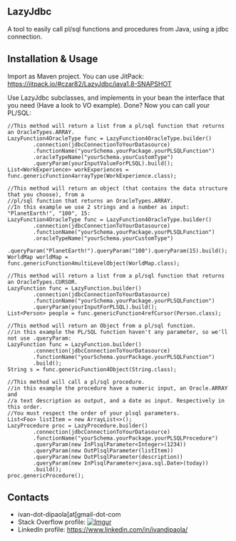 ## LazyJdbc

A tool to easily call pl/sql functions and procedures from Java, using a jdbc connection.

## Installation & Usage

Import as Maven project. You can use JitPack: https://jitpack.io/#czar82/LazyJdbc/java1.8-SNAPSHOT 

Use LazyJdbc subclasses, and implements in your bean the interface that you need (Have a look to VO example). 
Done? Now you can call your PL/SQL:

	//This method will return a list from a pl/sql function that returns an OracleTypes.ARRAY.
	LazyFunction4OracleType func = LazyFunction4OracleType.builder()
			.connection(jdbcConnectionToYourDatasource)
			.functionName("yourSchema.yourPackage.yourPLSQLFunction")
			.oracleTypeName("yourSchema.yourCustomType")
			.queryParam(yourInputValueForPLSQL).build();
	List<WorkExperience> workExperiences = func.genericFunction4arrayType(WorkExperience.class);

	//This method will return an object (that contains the data structure that you choose), from a 
	//pl/sql function that returns an OracleTypes.ARRAY.
	//In this example we use 2 strings and a number as input: "PlanetEarth!", "100", 15:
	LazyFunction4OracleType func = LazyFunction4OracleType.builder()
			.connection(jdbcConnectionToYourDatasource)
			.functionName("yourSchema.yourPackage.yourPLSQLFunction")
			.oracleTypeName("yourSchema.yourCustomType")
			.queryParam("PlanetEarth!").queryParam("100").queryParam(15).build();
	WorldMap worldMap = func.genericFunction4multiLevelObject(WorldMap.class);
			
	//This method will return a list from a pl/sql function that returns an OracleTypes.CURSOR.
	LazyFunction func = LazyFunction.builder()
			.connection(jdbcConnectionToYourDatasource)
			.functionName("yourSchema.yourPackage.yourPLSQLFunction")
			.queryParam(yourInputForPLSQL).build();
	List<Person> people = func.genericFunction4refCursor(Person.class);

	//This method will return an Object from a pl/sql function.
	//in this example the PL/SQL function haven't any parameter, so we'll not use .queryParam:
	LazyFunction func = LazyFunction.builder()
			.connection(jdbcConnectionToYourDatasource)
			.functionName("yourSchema.yourPackage.yourPLSQLFunction")
			.build();
	String s = func.genericFunction4Object(String.class);

	//This method will call a pl/sql procedure.
	//in this example the procedure have a numeric input, an Oracle.ARRAY and 
	//a text description as output, and a date as input. Respectively in this order.
	//You must respect the order of your plsql parameters.
	List<Foo> listItem = new ArrayList<>();
	LazyProcedure proc = LazyProcedure.builder()
			.connection(jdbcConnectionToYourDatasource)
			.functionName("yourSchema.yourPackage.yourPLSQLProcedure")
			.queryParam(new InPlsqlParameter<Integer>(1234))
			.queryParam(new OutPlsqlParameter(listItem))
			.queryParam(new OutPlsqlParameter(description))
			.queryParam(new InPlsqlParameter<java.sql.Date>(today))
			.build();
	proc.genericProcedure();
	

## Contacts

* ivan-dot-dipaola[at[gmail-dot-com
* Stack Overflow profile: [![Imgur](http://stackoverflow.com/users/flair/1878854.png?theme=dark)](http://stackoverflow.com/users/1878854/accollativo)
* LinkedIn profile: https://www.linkedin.com/in/ivandipaola/
